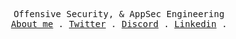 <p align="center">
  <samp>
    <a > Offensive Security, & AppSec Engineering </a><br>
    <a href="https://toowan0x1.github.io">About me</a> .
    <a href="https://twitter.com/Toowan0x1">Twitter</a> .
    <a href="https://discordapp.com/users/id">Discord</a> .
    <a href="https://unsplash.com/@Toowan0x1">Linkedin</a> .
  </samp>
</p>
